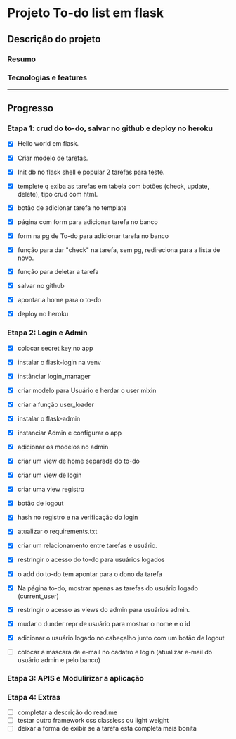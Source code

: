 # Projeto To-do list em flask

## Descrição do projeto


### Resumo


### Tecnologias e features


---
## Progresso

### Etapa 1: crud do to-do, salvar no github e deploy no heroku

- [X] Hello world em flask.
- [X] Criar modelo de tarefas.
- [X] Init db no flask shell e popular 2 tarefas para teste. 
- [X] templete q exiba as tarefas em tabela com botões (check, update, delete), tipo crud com html.
- [X] botão de adicionar tarefa no template
- [X] página com form para adicionar tarefa no banco
- [X] form na pg de To-do para adicionar tarefa no banco
- [X] função para dar "check" na tarefa, sem pg, redireciona para a lista de novo.
- [X] função para deletar a tarefa
- [X] salvar no github
- [X] apontar a home para o to-do 
- [X] deploy no heroku


### Etapa 2: Login e Admin

- [X] colocar secret key no app
- [X] instalar o flask-login na venv
- [X] instânciar login_manager
- [X] criar modelo para Usuário e herdar o user mixin
- [X] criar a função user_loader

- [X] instalar o flask-admin
- [X] instanciar Admin e configurar o app
- [X] adicionar os modelos no admin

- [X] criar um view de home separada do to-do
- [X] criar um view de login
- [X] criar uma view registro
- [X] botão de logout
- [X] hash no registro e na verificação do login

- [X] atualizar o requirements.txt
- [X] criar um relacionamento entre tarefas e usuário.
- [X] restringir o acesso do to-do para usuários logados
- [X] o add do to-do tem apontar para o dono da tarefa
- [X] Na página to-do, mostrar apenas as tarefas do usuário logado (current_user)
- [X] restringir o acesso as views do admin para usuários admin.
- [X] mudar o dunder repr de usuário para mostrar o nome e o id
- [X] adicionar o usuário logado no cabeçalho junto com um botão de logout
- [ ] colocar a mascara de e-mail no cadatro e login (atualizar e-mail do usuário admin e pelo banco)

### Etapa 3: APIS e Modulirizar a aplicação

### Etapa 4: Extras

- [ ] completar a descrição do read.me
- [ ] testar outro framework css classless ou light weight
- [ ] deixar a forma de exibir se a tarefa está completa mais bonita